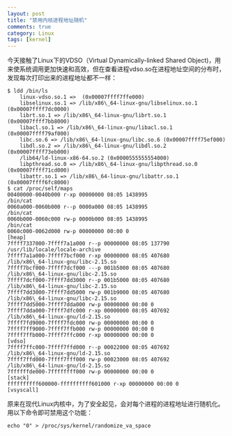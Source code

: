 ```yaml
---
layout: post
title: "禁用内核进程地址随机"
comments: true
category: Linux
tags: [kernel]
---
```


今天接触了Linux下的VDSO（Virtual Dynamically-linked Shared Object)，用来使系统调用更加快速和高效，但在查看进程vdso.so在进程地址空间的分布时，发现每次打印出来的进程地址都不一样：

    $ ldd /bin/ls
    	linux-vdso.so.1 =>  (0x00007ffff7ffe000)
    	libselinux.so.1 => /lib/x86\_64-linux-gnu/libselinux.so.1 (0x00007ffff7dc0000)
    	librt.so.1 => /lib/x86\_64-linux-gnu/librt.so.1 (0x00007ffff7bb8000)
    	libacl.so.1 => /lib/x86\_64-linux-gnu/libacl.so.1 (0x00007ffff79af000)
    	libc.so.6 => /lib/x86\_64-linux-gnu/libc.so.6 (0x00007ffff75ef000)
    	libdl.so.2 => /lib/x86\_64-linux-gnu/libdl.so.2 (0x00007ffff73eb000)
    	/lib64/ld-linux-x86-64.so.2 (0x0000555555554000)
    	libpthread.so.0 => /lib/x86\_64-linux-gnu/libpthread.so.0 (0x00007ffff71cd000)
    	libattr.so.1 => /lib/x86\_64-linux-gnu/libattr.so.1 (0x00007ffff6fc8000)
    $ cat /proc/self/maps 
    00400000-0040b000 r-xp 00000000 08:05 1438995                            /bin/cat
    0060a000-0060b000 r--p 0000a000 08:05 1438995                            /bin/cat
    0060b000-0060c000 rw-p 0000b000 08:05 1438995                            /bin/cat
    0060c000-0062d000 rw-p 00000000 00:00 0                                  [heap]
    7ffff7337000-7ffff7a1a000 r--p 00000000 08:05 137790                     /usr/lib/locale/locale-archive
    7ffff7a1a000-7ffff7bcf000 r-xp 00000000 08:05 407680                     /lib/x86\_64-linux-gnu/libc-2.15.so
    7ffff7bcf000-7ffff7dcf000 ---p 001b5000 08:05 407680                     /lib/x86\_64-linux-gnu/libc-2.15.so
    7ffff7dcf000-7ffff7dd3000 r--p 001b5000 08:05 407680                     /lib/x86\_64-linux-gnu/libc-2.15.so
    7ffff7dd3000-7ffff7dd5000 rw-p 001b9000 08:05 407680                     /lib/x86\_64-linux-gnu/libc-2.15.so
    7ffff7dd5000-7ffff7dda000 rw-p 00000000 00:00 0 
    7ffff7dda000-7ffff7dfc000 r-xp 00000000 08:05 407692                     /lib/x86\_64-linux-gnu/ld-2.15.so
    7ffff7fd9000-7ffff7fdc000 rw-p 00000000 00:00 0 
    7ffff7ff9000-7ffff7ffb000 rw-p 00000000 00:00 0 
    7ffff7ffb000-7ffff7ffc000 r-xp 00000000 00:00 0                          [vdso]
    7ffff7ffc000-7ffff7ffd000 r--p 00022000 08:05 407692                     /lib/x86\_64-linux-gnu/ld-2.15.so
    7ffff7ffd000-7ffff7fff000 rw-p 00023000 08:05 407692                     /lib/x86\_64-linux-gnu/ld-2.15.so
    7ffffffde000-7ffffffff000 rw-p 00000000 00:00 0                          [stack]
    ffffffffff600000-ffffffffff601000 r-xp 00000000 00:00 0                  [vsyscall]

原来在现代Linux内核中，为了安全起见，会对每个进程的进程地址进行随机化。用以下命令即可禁用这个功能：

    echo "0" > /proc/sys/kernel/randomize_va_space

